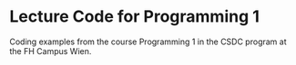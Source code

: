 # Lecture Code for Programming 1

Coding examples from the course Programming 1 in the CSDC program at the FH Campus Wien.
